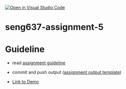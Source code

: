 [![Open in Visual Studio Code](https://classroom.github.com/assets/open-in-vscode-c66648af7eb3fe8bc4f294546bfd86ef473780cde1dea487d3c4ff354943c9ae.svg)](https://classroom.github.com/online_ide?assignment_repo_id=10652648&assignment_repo_type=AssignmentRepo)
# seng637-assignment-5

# Guideline
- read [assignment guideline](./seng637-a5.md) 
- commit and push output ([assignment output template](./seng637-a5-team_number.md))

- [Link to Demo](https://uofc-my.sharepoint.com/:v:/g/personal/temiloluwa_bakare_ucalgary_ca/EWPtr55gsMVHuxmLx6iX--cB8iElpRls-qkgk4RmuzTMjw?e=KCXZtp)
